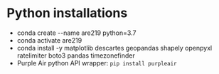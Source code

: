 
# Python installations

- conda create --name are219 python=3.7
- conda activate are219
- conda install -y matplotlib descartes geopandas shapely openpyxl ratelimiter boto3 pandas timezonefinder
- Purple Air python API wrapper: `pip install purpleair`